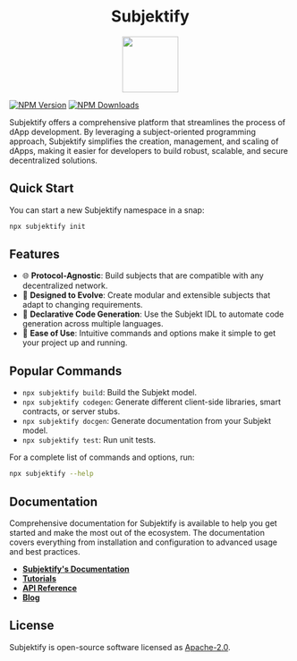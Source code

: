 <h1 align="center">
Subjektify
</h1>

<p align="center"><img src="https://github.com/subjektify/website/blob/main/static/img/subjektify.png?raw=true" width="100"></p>

[![NPM Version](http://img.shields.io/npm/v/subjektify.svg?style=flat)](https://www.npmjs.org/package/subjektify)
[![NPM Downloads](https://img.shields.io/npm/dm/subjektify.svg?style=flat)](https://npmcharts.com/compare/subjektify?minimal=true)

Subjektify offers a comprehensive platform that streamlines the process of dApp development. By leveraging a subject-oriented programming approach, Subjektify simplifies the creation, management, and scaling of dApps, making it easier for developers to build robust, scalable, and secure decentralized solutions.

## Quick Start

You can start a new Subjektify namespace in a snap:

```bash
npx subjektify init
```

## Features

- 🌐 **Protocol-Agnostic**: Build subjects that are compatible with any decentralized network.
- 🧬 **Designed to Evolve**: Create modular and extensible subjects that adapt to changing requirements.
- 📜 **Declarative Code Generation**: Use the Subjekt IDL to automate code generation across multiple languages.
- 🎉 **Ease of Use**: Intuitive commands and options make it simple to get your project up and running.

## Popular Commands

- `npx subjektify build`: Build the Subjekt model.
- `npx subjektify codegen`: Generate different client-side libraries, smart contracts, or server stubs.
- `npx subjektify docgen`: Generate documentation from your Subjekt model.
- `npx subjektify test`: Run unit tests.

For a complete list of commands and options, run:

```bash
npx subjektify --help
```

## Documentation

Comprehensive documentation for Subjektify is available to help you get started and make the most out of the ecosystem. The documentation covers everything from installation and configuration to advanced usage and best practices.


- [**Subjektify's Documentation**](https://subjektify.dev/)
- [**Tutorials**](https://subjektify.dev/docs/learn/tutorial)
- [**API Reference**](https://subjektify.dev/docs/reference)
- [**Blog**](https://subjektify.dev/blog)

## License

Subjektify is open-source software licensed as [Apache-2.0](LICENSE).
